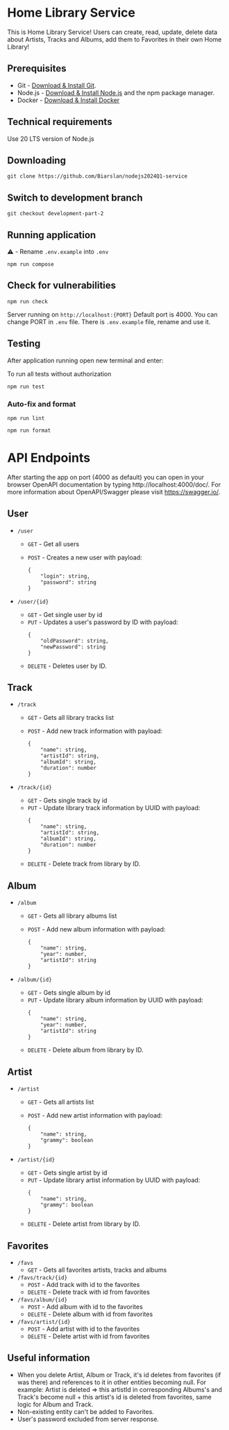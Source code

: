 # Home Library Service

This is Home Library Service! Users can create, read, update, delete data about Artists, Tracks and Albums, add them to Favorites in their own Home Library!

## Prerequisites

- Git - [Download & Install Git](https://git-scm.com/downloads).
- Node.js - [Download & Install Node.js](https://nodejs.org/en/download/) and the npm package manager.
- Docker - [Download & Install Docker](https://docs.docker.com/engine/install/)

## Technical requirements

Use 20 LTS version of Node.js

## Downloading

```
git clone https://github.com/Biarslan/nodejs2024Q1-service
```

## Switch to development branch

```
git checkout development-part-2
```

## Running application
:warning: - Rename `.env.example` into `.env`
```
npm run compose
```

## Check for vulnerabilities

```
npm run check
```

Server running on `http://localhost:{PORT}`
Default port is 4000. You can change PORT in `.env` file. There is `.env.example` file, rename and use it.

## Testing

After application running open new terminal and enter:

To run all tests without authorization

```
npm run test
```

### Auto-fix and format

```
npm run lint
```

```
npm run format
```

# API Endpoints

After starting the app on port (4000 as default) you can open
in your browser OpenAPI documentation by typing http://localhost:4000/doc/.
For more information about OpenAPI/Swagger please visit https://swagger.io/.

## User

- `/user`

  - `GET` - Get all users
  - `POST` - Creates a new user with payload:

    ```
    {
        "login": string,
        "password": string
    }
    ```

- `/user/{id}`
  - `GET` - Get single user by id
  - `PUT` - Updates a user's password by ID with payload:
    ```
    {
        "oldPassword": string,
        "newPassword": string
    }
    ```
  - `DELETE` - Deletes user by ID.

## Track

- `/track`

  - `GET` - Gets all library tracks list
  - `POST` - Add new track information with payload:

    ```
    {
        "name": string,
        "artistId": string,
        "albumId": string,
        "duration": number
    }
    ```

- `/track/{id}`
  - `GET` - Gets single track by id
  - `PUT` - Update library track information by UUID with payload:
    ```
    {
        "name": string,
        "artistId": string,
        "albumId": string,
        "duration": number
    }
    ```
  - `DELETE` - Delete track from library by ID.

## Album

- `/album`

  - `GET` - Gets all library albums list
  - `POST` - Add new album information with payload:

    ```
    {
        "name": string,
        "year": number,
        "artistId": string
    }
    ```

- `/album/{id}`
  - `GET` - Gets single album by id
  - `PUT` - Update library album information by UUID with payload:
    ```
    {
        "name": string,
        "year": number,
        "artistId": string
    }
    ```
  - `DELETE` - Delete album from library by ID.

## Artist

- `/artist`

  - `GET` - Gets all artists list
  - `POST` - Add new artist information with payload:

    ```
    {
        "name": string,
        "grammy": boolean
    }
    ```

- `/artist/{id}`
  - `GET` - Gets single artist by id
  - `PUT` - Update library artist information by UUID with payload:
    ```
    {
        "name": string,
        "grammy": boolean
    }
    ```
  - `DELETE` - Delete artist from library by ID.

## Favorites

- `/favs`
  - `GET` - Gets all favorites artists, tracks and albums
- `/favs/track/{id}`
  - `POST` - Add track with id to the favorites
  - `DELETE` - Delete track with id from favorites
- `/favs/album/{id}`
  - `POST` - Add album with id to the favorites
  - `DELETE` - Delete album with id from favorites
- `/favs/artist/{id}`
  - `POST` - Add artist with id to the favorites
  - `DELETE` - Delete artist with id from favorites

## Useful information

- When you delete Artist, Album or Track, it's id deletes from favorites (if was there) and references to it in other entities becoming null. For example: Artist is deleted => this artistId in corresponding Albums's and Track's become null + this artist's id is deleted from favorites, same logic for Album and Track.
- Non-existing entity can't be added to Favorites.
- User's password excluded from server response.
